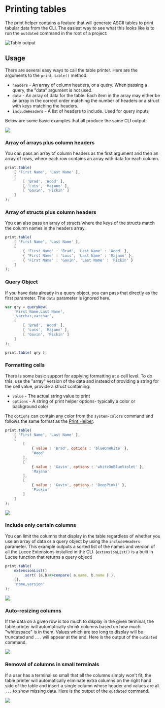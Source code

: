 # Printing tables

The print helper contains a feature that will generate ASCII tables to print tabular data from the CLI.  The easiest way to see what this looks like is to run the `outdated` command in the root of a project:

![Table output](../../.gitbook/assets/image%20%2821%29.png)

## Usage

There are several easy ways to call the table printer.  Here are the arguments to the `print.table()` method:

* `headers` - An array of column headers, or a query.  When passing a query, the "data" argument is not used.
* `data` - An array of data for the table.  Each item in the array may either be an array in the correct order matching the number of headers or a struct with keys matching the headers.
* `includeHeaders` - A list of headers to include.  Used for query inputs

Below are some basic examples that all produce the same CLI output:

![](../../.gitbook/assets/image%20%285%29.png)

### Array of arrays plus column headers

You can pass an array of column headers as the first argument and then an array of rows, where each row contains an array with data for each column.

```javascript
print.table(
	[ 'First Name', 'Last Name' ],
	[
		[ 'Brad', 'Wood' ],
		[ 'Luis', 'Majano' ],
		[ 'Gavin', 'Pickin' ]
	]
);
```

### Array of structs plus column headers

You can also pass an array of structs where the keys of the structs match the column names in the headers array.

```javascript
print.table(
	[ 'First Name', 'Last Name' ],
	[
		{ 'First Name' : 'Brad', 'Last Name' : 'Wood' },
		{ 'First Name' : 'Luis', 'Last Name' : 'Majano' },
		{ 'First Name' : 'Gavin', 'Last Name' : 'Pickin' }
	]
);
```

### Query Object

If you have data already in a query object, you can pass that directly as the first parameter.  The `data` parameter is ignored here.

```javascript
var qry = queryNew(
	'First Name,Last Name',
	'varchar,varchar',
	[
		[ 'Brad', 'Wood' ],
		[ 'Luis', 'Majano' ],
		[ 'Gavin', 'Pickin' ]
	]		
);

print.table( qry );
```

### Formatting cells

There is some basic support for applying formatting at a cell level.  To do this, use the "array" version of the data and instead of providing a string for the cell value, provide a struct containing:

* `value` - The actual string value to print
* `options` - A string of print helper options- typically a color or background color

The `options` can contain any color from the `system-colors` command and follows the same format as the [Print Helper](./).

```javascript
print.table(
	[ 'First Name', 'Last Name' ],
	[
		[
			{ value : 'Brad', options : 'blueOnWhite' },
			'Wood'
		],
		[
			{ value : 'Gavin', options : 'whiteOnBlueViolet' },
			'Majano'
		],
		[
			{ value : 'Gavin', options : 'DeepPink1' },
			'Pickin'
		]
	]
);
```

![](../../.gitbook/assets/image%20%2820%29.png)

### Include only certain columns

You can limit the columns that display in the table regardless of whether you use an array of data or a query object by using the `includeHeaders` parameter.  This example outputs a sorted list of the names and version of all the Lucee Extensions installed in the CLI. \(`extensionList()` is a built in Lucee function that returns a query object\)

```javascript
print.table(
	extensionList()
		.sort( (a,b)=>compare( a.name, b.name ) ),
	[],
	'name,version'
);
```

![](../../.gitbook/assets/image%20%2814%29.png)

### Auto-resizing columns

If the data on a given row is too much to display in the given terminal, the table printer will automatically shrink columns based on how much "whitespace" is in them. Values which are too long to display will be truncated and `...` will appear at the end.  Here is the output of the `outdated` command.

![](../../.gitbook/assets/image%20%287%29.png)

### Removal of columns in small terminals

If a user has a terminal so small that all the columns simply won't fit, the table printer will automatically eliminate extra columns on the right hand side of the table and insert a single column whose header and values are all `...` to show missing data.  Here is the output of the `outdated` command.

![](../../.gitbook/assets/image%20%284%29.png)



